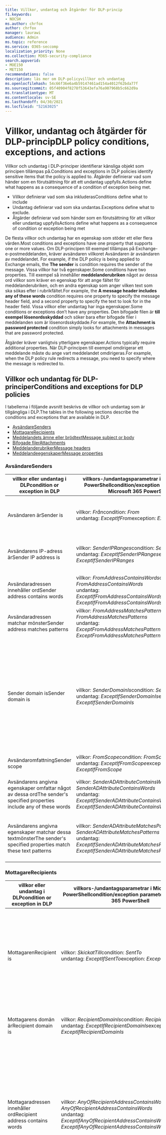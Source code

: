 ```yaml
---
title: Villkor, undantag och åtgärder för DLP-princip
f1.keywords:
- NOCSH
ms.author: chrfox
author: chrfox
manager: laurawi
audience: Admin
ms.topic: reference
ms.service: O365-seccomp
localization_priority: None
ms.collection: M365-security-compliance
search.appverid:
- MOE150
- MET150
recommendations: false
description: läs mer om DLP-policyvillkor och undantag
ms.openlocfilehash: 54c66f36e6a4b59147461ad154a4012f62bda77f
ms.sourcegitcommit: 05f40904f8278f53643efa76a907968b5c662d9a
ms.translationtype: MT
ms.contentlocale: sv-SE
ms.lasthandoff: 04/30/2021
ms.locfileid: "52163025"
---
```

# <a name="dlp-policy-conditions-exceptions-and-actions"></a><span data-ttu-id="b940c-103">Villkor, undantag och åtgärder för DLP-princip</span><span class="sxs-lookup"><span data-stu-id="b940c-103">DLP policy conditions, exceptions, and actions</span></span>

<span data-ttu-id="b940c-104">Villkor och undantag i DLP-principer identifierar känsliga objekt som principen tillämpas på.</span><span class="sxs-lookup"><span data-stu-id="b940c-104">Conditions and exceptions in DLP policies identify sensitive items that the policy is applied to.</span></span> <span data-ttu-id="b940c-105">Åtgärder definierar vad som händer som en förutsättning för att ett undantag uppfylls.</span><span class="sxs-lookup"><span data-stu-id="b940c-105">Actions define what happens as a consequence of a condition of exception being met.</span></span>

- <span data-ttu-id="b940c-106">Villkor definierar vad som ska inkluderas</span><span class="sxs-lookup"><span data-stu-id="b940c-106">Conditions define what to include</span></span>
- <span data-ttu-id="b940c-107">Undantag definierar vad som ska undantas.</span><span class="sxs-lookup"><span data-stu-id="b940c-107">Exceptions define what to exclude.</span></span>
- <span data-ttu-id="b940c-108">Åtgärder definierar vad som händer som en förutsättning för att villkor eller undantag uppfylls</span><span class="sxs-lookup"><span data-stu-id="b940c-108">Actions define what happens as a consequence of condition or exception being met</span></span>
 
<span data-ttu-id="b940c-109">De flesta villkor och undantag har en egenskap som stöder ett eller flera värden.</span><span class="sxs-lookup"><span data-stu-id="b940c-109">Most conditions and exceptions have one property that supports one or more values.</span></span> <span data-ttu-id="b940c-110">Om DLP-principen till exempel tillämpas på Exchange-e-postmeddelanden, kräver avsändaren villkoret Avsändaren är avsändaren av meddelandet. </span><span class="sxs-lookup"><span data-stu-id="b940c-110">For example, if the DLP policy is being applied to Exchange emails, the **The sender** is condition requires the sender of the message.</span></span> <span data-ttu-id="b940c-111">Vissa villkor har två egenskaper.</span><span class="sxs-lookup"><span data-stu-id="b940c-111">Some conditions have two properties.</span></span> <span data-ttu-id="b940c-112">Till exempel så innehåller **meddelanderubriken** något av dessa ord villkor som kräver en egenskap för att ange fältet för meddelanderubriken, och en andra egenskap som anger vilken text som ska sökas efter i rubrikfältet.</span><span class="sxs-lookup"><span data-stu-id="b940c-112">For example, the **A message header includes any of these words** condition requires one property to specify the message header field, and a second property to specify the text to look for in the header field.</span></span> <span data-ttu-id="b940c-113">Vissa villkor eller undantag har inga egenskaper.</span><span class="sxs-lookup"><span data-stu-id="b940c-113">Some conditions or exceptions don’t have any properties.</span></span> <span data-ttu-id="b940c-114">Den bifogade filen är **till exempel lösenordsskyddad** och söker bara efter bifogade filer i meddelanden som är lösenordsskyddade.</span><span class="sxs-lookup"><span data-stu-id="b940c-114">For example, the **Attachment is password protected** condition simply looks for attachments in messages that are password protected.</span></span>

<span data-ttu-id="b940c-115">Åtgärder kräver vanligtvis ytterligare egenskaper.</span><span class="sxs-lookup"><span data-stu-id="b940c-115">Actions typically require additional properties.</span></span> <span data-ttu-id="b940c-116">När DLP-principen till exempel omdirigerar ett meddelande måste du ange vart meddelandet omdirigeras.</span><span class="sxs-lookup"><span data-stu-id="b940c-116">For example, when the DLP policy rule redirects a message, you need to specify where the message is redirected to.</span></span> 
<!-- Some actions have multiple properties that are available or required. For example, when the rule adds a header field to the message header, you need to specify both the name and value of the header. When the rule adds a disclaimer to messages, you need to specify the disclaimer text, but you can also specify where to insert the text, or what to do if the disclaimer can't be added to the message. Typically, you can configure multiple actions in a rule, but some actions are exclusive. For example, one rule can't reject and redirect the same message.-->

## <a name="conditions-and-exceptions-for-dlp-policies"></a><span data-ttu-id="b940c-117">Villkor och undantag för DLP-principer</span><span class="sxs-lookup"><span data-stu-id="b940c-117">Conditions and exceptions for DLP policies</span></span>

<span data-ttu-id="b940c-118">I tabellerna i följande avsnitt beskrivs de villkor och undantag som är tillgängliga i DLP.</span><span class="sxs-lookup"><span data-stu-id="b940c-118">The tables in the following sections describe the conditions and exceptions that are available in DLP.</span></span>

- [<span data-ttu-id="b940c-119">Avsändare</span><span class="sxs-lookup"><span data-stu-id="b940c-119">Senders</span></span>](#senders)
- [<span data-ttu-id="b940c-120">Mottagare</span><span class="sxs-lookup"><span data-stu-id="b940c-120">Recipients</span></span>](#recipients)
- [<span data-ttu-id="b940c-121">Meddelandets ämne eller brödtext</span><span class="sxs-lookup"><span data-stu-id="b940c-121">Message subject or body</span></span>](#message-subject-or-body)
- [<span data-ttu-id="b940c-122">Bifogade filer</span><span class="sxs-lookup"><span data-stu-id="b940c-122">Attachments</span></span>](#attachments)
- [<span data-ttu-id="b940c-123">Meddelanderubriker</span><span class="sxs-lookup"><span data-stu-id="b940c-123">Message headers</span></span>](#message-headers)
- [<span data-ttu-id="b940c-124">Meddelandeegenskaper</span><span class="sxs-lookup"><span data-stu-id="b940c-124">Message properties</span></span>](#message-properties)

### <a name="senders"></a><span data-ttu-id="b940c-125">Avsändare</span><span class="sxs-lookup"><span data-stu-id="b940c-125">Senders</span></span>


|<span data-ttu-id="b940c-126">**villkor eller undantag i DLP**</span><span class="sxs-lookup"><span data-stu-id="b940c-126">**condition or exception in DLP**</span></span>  |<span data-ttu-id="b940c-127">**villkors-/undantagsparametrar i Microsoft 365 PowerShell**</span><span class="sxs-lookup"><span data-stu-id="b940c-127">**condition/exception parameters in Microsoft 365 PowerShell**</span></span> |<span data-ttu-id="b940c-128">**egenskapstyp**</span><span class="sxs-lookup"><span data-stu-id="b940c-128">**property type**</span></span>  |<span data-ttu-id="b940c-129">**beskrivning**</span><span class="sxs-lookup"><span data-stu-id="b940c-129">**description**</span></span>|
|---------|---------|---------|---------|
|<span data-ttu-id="b940c-130">Avsändaren är</span><span class="sxs-lookup"><span data-stu-id="b940c-130">Sender is</span></span> |<span data-ttu-id="b940c-131">villkor: *Från*</span><span class="sxs-lookup"><span data-stu-id="b940c-131">condition: *From*</span></span> <br/> <span data-ttu-id="b940c-132">undantag: *ExceptIfFrom*</span><span class="sxs-lookup"><span data-stu-id="b940c-132">exception: *ExceptIfFrom*</span></span>      |<span data-ttu-id="b940c-133">Adresser</span><span class="sxs-lookup"><span data-stu-id="b940c-133">Addresses</span></span> |     <span data-ttu-id="b940c-134">Meddelanden som skickas av angivna postlådor, e-postanvändare, e-postkontakter Microsoft 365 postgrupper i organisationen.</span><span class="sxs-lookup"><span data-stu-id="b940c-134">Messages that are sent by the specified mailboxes, mail users, mail contacts, or Microsoft 365 groups in the organization.</span></span>|
|<span data-ttu-id="b940c-135">Avsändarens IP-adress är</span><span class="sxs-lookup"><span data-stu-id="b940c-135">Sender IP address is</span></span>     |<span data-ttu-id="b940c-136">villkor: *SenderIPRanges*</span><span class="sxs-lookup"><span data-stu-id="b940c-136">condition: *SenderIPRanges*</span></span><br/> <span data-ttu-id="b940c-137">undantag: *ExceptIfSenderIPRanges*</span><span class="sxs-lookup"><span data-stu-id="b940c-137">exception: *ExceptIfSenderIPRanges*</span></span>         |  <span data-ttu-id="b940c-138">IPAddressRanges</span><span class="sxs-lookup"><span data-stu-id="b940c-138">IPAddressRanges</span></span>       | <span data-ttu-id="b940c-139">Meddelanden där avsändarens IP-adress matchar den angivna IP-adressen eller hamnar inom det angivna IP-adressintervallet.</span><span class="sxs-lookup"><span data-stu-id="b940c-139">Messages where the sender's IP address matches the specified IP address, or falls within the specified IP address range.</span></span>       |
|<span data-ttu-id="b940c-140">Avsändaradressen innehåller ord</span><span class="sxs-lookup"><span data-stu-id="b940c-140">Sender address contains words</span></span>   | <span data-ttu-id="b940c-141">villkor: *FromAddressContainsWords*</span><span class="sxs-lookup"><span data-stu-id="b940c-141">condition: *FromAddressContainsWords*</span></span> <br/> <span data-ttu-id="b940c-142">undantag: *ExceptIfFromAddressContainsWords*</span><span class="sxs-lookup"><span data-stu-id="b940c-142">exception: *ExceptIfFromAddressContainsWords*</span></span>        |   <span data-ttu-id="b940c-143">Ord</span><span class="sxs-lookup"><span data-stu-id="b940c-143">Words</span></span>      |   <span data-ttu-id="b940c-144">Meddelanden som innehåller de angivna orden i avsändarens e-postadress.</span><span class="sxs-lookup"><span data-stu-id="b940c-144">Messages that contain the specified words in the sender's email address.</span></span>|
| <span data-ttu-id="b940c-145">Avsändaradressen matchar mönster</span><span class="sxs-lookup"><span data-stu-id="b940c-145">Sender address matches patterns</span></span>    | <span data-ttu-id="b940c-146">villkor: *FromAddressMatchesPatterns*</span><span class="sxs-lookup"><span data-stu-id="b940c-146">condition: *FromAddressMatchesPatterns*</span></span> <br/> <span data-ttu-id="b940c-147">undantag: *ExceptFromAddressMatchesPatterns*</span><span class="sxs-lookup"><span data-stu-id="b940c-147">exception: *ExceptFromAddressMatchesPatterns*</span></span>       |      <span data-ttu-id="b940c-148">Mönster</span><span class="sxs-lookup"><span data-stu-id="b940c-148">Patterns</span></span>   |  <span data-ttu-id="b940c-149">Meddelanden där avsändarens e-postadress innehåller textmönster som matchar de angivna reguljära uttrycken.</span><span class="sxs-lookup"><span data-stu-id="b940c-149">Messages where the sender's email address contains text patterns that match the specified regular expressions.</span></span>  |
|<span data-ttu-id="b940c-150">Sender domain is</span><span class="sxs-lookup"><span data-stu-id="b940c-150">Sender domain is</span></span>  |  <span data-ttu-id="b940c-151">villkor: *SenderDomainIs*</span><span class="sxs-lookup"><span data-stu-id="b940c-151">condition: *SenderDomainIs*</span></span> <br/> <span data-ttu-id="b940c-152">undantag: *ExceptIfSenderDomainIs*</span><span class="sxs-lookup"><span data-stu-id="b940c-152">exception: *ExceptIfSenderDomainIs*</span></span>       |<span data-ttu-id="b940c-153">DomainName</span><span class="sxs-lookup"><span data-stu-id="b940c-153">DomainName</span></span>         |     <span data-ttu-id="b940c-154">Meddelanden där domänen för avsändarens e-postadress matchar det angivna värdet.</span><span class="sxs-lookup"><span data-stu-id="b940c-154">Messages where the domain of the sender's email address matches the specified value.</span></span> <span data-ttu-id="b940c-155">Om du behöver hitta  avsändardomäner som innehåller den angivna domänen (till exempel en underdomän för en domän) använder du villkoret *FrånAdressmatchningMatchesPatterns*(Avsändare och Avsändare) och anger domänen med syntaxen: ' domain  \. \. com$'.</span><span class="sxs-lookup"><span data-stu-id="b940c-155">If you need to find sender domains that *contain* the specified domain (for example, any subdomain of a domain), use **The sender address matches**(*FromAddressMatchesPatterns*) condition and specify the domain by using the syntax: '\.domain\.com$'.</span></span>    |
|<span data-ttu-id="b940c-156">Avsändaromfattning</span><span class="sxs-lookup"><span data-stu-id="b940c-156">Sender scope</span></span>    | <span data-ttu-id="b940c-157">villkor: *FromScope*</span><span class="sxs-lookup"><span data-stu-id="b940c-157">condition: *FromScope*</span></span> <br/> <span data-ttu-id="b940c-158">undantag: *ExceptIfFromScope*</span><span class="sxs-lookup"><span data-stu-id="b940c-158">exception: *ExceptIfFromScope*</span></span>    | <span data-ttu-id="b940c-159">UserScopeFrom</span><span class="sxs-lookup"><span data-stu-id="b940c-159">UserScopeFrom</span></span>    |    <span data-ttu-id="b940c-160">Meddelanden som skickas av interna eller externa avsändare.</span><span class="sxs-lookup"><span data-stu-id="b940c-160">Messages that are sent by either internal or external senders.</span></span>    |
|<span data-ttu-id="b940c-161">Avsändarens angivna egenskaper omfattar något av dessa ord</span><span class="sxs-lookup"><span data-stu-id="b940c-161">The sender's specified properties include any of these words</span></span>|<span data-ttu-id="b940c-162">villkor: *SenderADAttributeContainsWords*</span><span class="sxs-lookup"><span data-stu-id="b940c-162">condition: *SenderADAttributeContainsWords*</span></span> <br/> <span data-ttu-id="b940c-163">undantag: *ExceptIfSenderADAttributeContainsWords*</span><span class="sxs-lookup"><span data-stu-id="b940c-163">exception: *ExceptIfSenderADAttributeContainsWords*</span></span>|<span data-ttu-id="b940c-164">Första egenskapen: `ADAttribute`</span><span class="sxs-lookup"><span data-stu-id="b940c-164">First property: `ADAttribute`</span></span> <p> <span data-ttu-id="b940c-165">Andra egenskapen: `Words`</span><span class="sxs-lookup"><span data-stu-id="b940c-165">Second property: `Words`</span></span>|<span data-ttu-id="b940c-166">Meddelanden där det angivna Active Directory-attributet för avsändaren innehåller något av de angivna orden.</span><span class="sxs-lookup"><span data-stu-id="b940c-166">Messages where the specified Active Directory attribute of the sender contains any of the specified words.</span></span>|
|<span data-ttu-id="b940c-167">Avsändarens angivna egenskaper matchar dessa textmönster</span><span class="sxs-lookup"><span data-stu-id="b940c-167">The sender's specified properties match these text patterns</span></span>|<span data-ttu-id="b940c-168">villkor: *SenderADAttributeMatchesPatterns*</span><span class="sxs-lookup"><span data-stu-id="b940c-168">condition: *SenderADAttributeMatchesPatterns*</span></span> <br/> <span data-ttu-id="b940c-169">undantag: *ExceptIfSenderADAttributeMatchesPatterns*</span><span class="sxs-lookup"><span data-stu-id="b940c-169">exception: *ExceptIfSenderADAttributeMatchesPatterns*</span></span>|<span data-ttu-id="b940c-170">Första egenskapen: `ADAttribute`</span><span class="sxs-lookup"><span data-stu-id="b940c-170">First property: `ADAttribute`</span></span> <p> <span data-ttu-id="b940c-171">Andra egenskapen: `Patterns`</span><span class="sxs-lookup"><span data-stu-id="b940c-171">Second property: `Patterns`</span></span>|<span data-ttu-id="b940c-172">Meddelanden där det angivna Active Directory-attributet för avsändaren innehåller textmönster som matchar de angivna reguljära uttrycken.</span><span class="sxs-lookup"><span data-stu-id="b940c-172">Messages where the specified Active Directory attribute of the sender contains text patterns that match the specified regular expressions.</span></span>|

### <a name="recipients"></a><span data-ttu-id="b940c-173">Mottagare</span><span class="sxs-lookup"><span data-stu-id="b940c-173">Recipients</span></span>

|<span data-ttu-id="b940c-174">**villkor eller undantag i DLP**</span><span class="sxs-lookup"><span data-stu-id="b940c-174">**condition or exception in DLP**</span></span>| <span data-ttu-id="b940c-175">**villkors-/undantagsparametrar i Microsoft 365 PowerShell**</span><span class="sxs-lookup"><span data-stu-id="b940c-175">**condition/exception parameters in Microsoft 365 PowerShell**</span></span> |    <span data-ttu-id="b940c-176">**egenskapstyp**</span><span class="sxs-lookup"><span data-stu-id="b940c-176">**property type**</span></span> | <span data-ttu-id="b940c-177">**beskrivning**</span><span class="sxs-lookup"><span data-stu-id="b940c-177">**description**</span></span>|
|---------|---------|---------|---------|
|<span data-ttu-id="b940c-178">Mottagaren</span><span class="sxs-lookup"><span data-stu-id="b940c-178">Recipient is</span></span>|  <span data-ttu-id="b940c-179">villkor: *SkickatTill*</span><span class="sxs-lookup"><span data-stu-id="b940c-179">condition: *SentTo*</span></span> <br/> <span data-ttu-id="b940c-180">undantag: *ExceptIfSentTo*</span><span class="sxs-lookup"><span data-stu-id="b940c-180">exception: *ExceptIfSentTo*</span></span> | <span data-ttu-id="b940c-181">Adresser</span><span class="sxs-lookup"><span data-stu-id="b940c-181">Addresses</span></span> | <span data-ttu-id="b940c-182">Meddelanden där en av mottagarna är den angivna postlådan, e-postanvändaren eller e-postkontakten i organisationen.</span><span class="sxs-lookup"><span data-stu-id="b940c-182">Messages where one of the recipients is the specified mailbox, mail user, or mail contact in the organization.</span></span> <span data-ttu-id="b940c-183">Mottagarna kan finnas i fälten **Till,** **Kopia** och **Hemlig kopia** i meddelandet.</span><span class="sxs-lookup"><span data-stu-id="b940c-183">The recipients can be in the **To**, **Cc**, or **Bcc** fields of the message.</span></span>|
|<span data-ttu-id="b940c-184">Mottagarens domän är</span><span class="sxs-lookup"><span data-stu-id="b940c-184">Recipient domain is</span></span>|   <span data-ttu-id="b940c-185">villkor: *RecipientDomainIs*</span><span class="sxs-lookup"><span data-stu-id="b940c-185">condition: *RecipientDomainIs*</span></span> <br/> <span data-ttu-id="b940c-186">undantag: *ExceptIfRecipientDomainIs*</span><span class="sxs-lookup"><span data-stu-id="b940c-186">exception: *ExceptIfRecipientDomainIs*</span></span> |   <span data-ttu-id="b940c-187">DomainName</span><span class="sxs-lookup"><span data-stu-id="b940c-187">DomainName</span></span> |    <span data-ttu-id="b940c-188">Meddelanden där domänen för mottagarens e-postadress matchar det angivna värdet.</span><span class="sxs-lookup"><span data-stu-id="b940c-188">Messages where the domain of the recipient's email address matches the specified value.</span></span>|
|<span data-ttu-id="b940c-189">Mottagaradressen innehåller ord</span><span class="sxs-lookup"><span data-stu-id="b940c-189">Recipient address contains words</span></span>|  <span data-ttu-id="b940c-190">villkor: *AnyOfRecipientAddressContainsWords*</span><span class="sxs-lookup"><span data-stu-id="b940c-190">condition: *AnyOfRecipientAddressContainsWords*</span></span> <br/> <span data-ttu-id="b940c-191">undantag: *ExceptIfAnyOfRecipientAddressContainsWords*</span><span class="sxs-lookup"><span data-stu-id="b940c-191">exception: *ExceptIfAnyOfRecipientAddressContainsWords*</span></span>|  <span data-ttu-id="b940c-192">Ord</span><span class="sxs-lookup"><span data-stu-id="b940c-192">Words</span></span>|  <span data-ttu-id="b940c-193">Meddelanden som innehåller de angivna orden i mottagarens e-postadress.</span><span class="sxs-lookup"><span data-stu-id="b940c-193">Messages that contain the specified words in the recipient's email address.</span></span> <br/><span data-ttu-id="b940c-194">**Obs!** Det här villkoret överväger inte meddelanden som skickas till mottagarens proxyadresser.</span><span class="sxs-lookup"><span data-stu-id="b940c-194">**Note**: This condition doesn't consider messages that are sent to recipient proxy addresses.</span></span> <span data-ttu-id="b940c-195">Den matchar bara meddelanden som skickas till mottagarens primära e-postadress.</span><span class="sxs-lookup"><span data-stu-id="b940c-195">It only matches messages that are sent to the recipient's primary email address.</span></span>|
|<span data-ttu-id="b940c-196">Mottagaradressen matchar mönster</span><span class="sxs-lookup"><span data-stu-id="b940c-196">Recipient address matches patterns</span></span>| <span data-ttu-id="b940c-197">villkor: *AnyOfRecipientAddressMatchesPatterns*</span><span class="sxs-lookup"><span data-stu-id="b940c-197">condition: *AnyOfRecipientAddressMatchesPatterns*</span></span> <br/> <span data-ttu-id="b940c-198">undantag: *ExceptIfAnyOfRecipientAddressMatchesPatterns*</span><span class="sxs-lookup"><span data-stu-id="b940c-198">exception: *ExceptIfAnyOfRecipientAddressMatchesPatterns*</span></span>| <span data-ttu-id="b940c-199">Mönster</span><span class="sxs-lookup"><span data-stu-id="b940c-199">Patterns</span></span>    |<span data-ttu-id="b940c-200">Meddelanden där en mottagares e-postadress innehåller textmönster som matchar de angivna reguljära uttrycken.</span><span class="sxs-lookup"><span data-stu-id="b940c-200">Messages where a recipient's email address contains text patterns that match the specified regular expressions.</span></span> <br/> <span data-ttu-id="b940c-201">**Obs!** Det här villkoret överväger inte meddelanden som skickas till mottagarens proxyadresser.</span><span class="sxs-lookup"><span data-stu-id="b940c-201">**Note**: This condition doesn't consider messages that are sent to recipient proxy addresses.</span></span> <span data-ttu-id="b940c-202">Den matchar bara meddelanden som skickas till mottagarens primära e-postadress.</span><span class="sxs-lookup"><span data-stu-id="b940c-202">It only matches messages that are sent to the recipient's primary email address.</span></span>|
|<span data-ttu-id="b940c-203">Skickat till medlem av</span><span class="sxs-lookup"><span data-stu-id="b940c-203">Sent to member of</span></span>| <span data-ttu-id="b940c-204">villkor: *SentToMemberOf*</span><span class="sxs-lookup"><span data-stu-id="b940c-204">condition: *SentToMemberOf*</span></span> <br/> <span data-ttu-id="b940c-205">undantag: *ExceptIfSentToMemberOf*</span><span class="sxs-lookup"><span data-stu-id="b940c-205">exception: *ExceptIfSentToMemberOf*</span></span>|  <span data-ttu-id="b940c-206">Adresser</span><span class="sxs-lookup"><span data-stu-id="b940c-206">Addresses</span></span>|  <span data-ttu-id="b940c-207">Meddelanden som innehåller mottagare som är medlemmar i den angivna distributionsgruppen, e-postaktiverad säkerhetsgrupp eller Microsoft 365 distributionsgrupp.</span><span class="sxs-lookup"><span data-stu-id="b940c-207">Messages that contain recipients who are members of the specified distribution group, mail-enabled security group, or Microsoft 365 group.</span></span> <span data-ttu-id="b940c-208">Gruppen kan vara i fälten **Till,** **Kopia** eller **Hemlig kopia** i meddelandet.</span><span class="sxs-lookup"><span data-stu-id="b940c-208">The group can be in the **To**, **Cc**, or **Bcc** fields of the message.</span></span>|

### <a name="message-subject-or-body"></a><span data-ttu-id="b940c-209">Meddelandets ämne eller brödtext</span><span class="sxs-lookup"><span data-stu-id="b940c-209">Message subject or body</span></span>

|<span data-ttu-id="b940c-210">**villkor eller undantag i DLP**</span><span class="sxs-lookup"><span data-stu-id="b940c-210">**condition or exception in DLP**</span></span> | <span data-ttu-id="b940c-211">**villkors-/undantagsparametrar i Microsoft 365 PowerShell**</span><span class="sxs-lookup"><span data-stu-id="b940c-211">**condition/exception parameters in Microsoft 365 PowerShell**</span></span> |<span data-ttu-id="b940c-212">**egenskapstyp**</span><span class="sxs-lookup"><span data-stu-id="b940c-212">**property type**</span></span>| <span data-ttu-id="b940c-213">**beskrivning**</span><span class="sxs-lookup"><span data-stu-id="b940c-213">**description**</span></span>|
|---------|---------|---------|---------|
|<span data-ttu-id="b940c-214">Ämne innehåller ord eller fraser</span><span class="sxs-lookup"><span data-stu-id="b940c-214">Subject contains words or phrases</span></span>| <span data-ttu-id="b940c-215">villkor: *SubjectContainsWords*</span><span class="sxs-lookup"><span data-stu-id="b940c-215">condition: *SubjectContainsWords*</span></span> <br/> <span data-ttu-id="b940c-216">undantag: *ExceptIf SubjectContainsWords*</span><span class="sxs-lookup"><span data-stu-id="b940c-216">exception: *ExceptIf SubjectContainsWords*</span></span>| <span data-ttu-id="b940c-217">Ord</span><span class="sxs-lookup"><span data-stu-id="b940c-217">Words</span></span>   |<span data-ttu-id="b940c-218">Meddelanden som innehåller de angivna orden i fältet Ämne.</span><span class="sxs-lookup"><span data-stu-id="b940c-218">Messages that have the specified words in the Subject field.</span></span>|
|<span data-ttu-id="b940c-219">Mönster för ämnesmatchningar</span><span class="sxs-lookup"><span data-stu-id="b940c-219">Subject matches patterns</span></span>|<span data-ttu-id="b940c-220">villkor: *SubjectMatchesPatterns*</span><span class="sxs-lookup"><span data-stu-id="b940c-220">condition: *SubjectMatchesPatterns*</span></span> <br/> <span data-ttu-id="b940c-221">undantag: *ExceptIf SubjectMatchesPatterns*</span><span class="sxs-lookup"><span data-stu-id="b940c-221">exception: *ExceptIf SubjectMatchesPatterns*</span></span>|<span data-ttu-id="b940c-222">Mönster</span><span class="sxs-lookup"><span data-stu-id="b940c-222">Patterns</span></span>   |<span data-ttu-id="b940c-223">Meddelanden där ämnesfältet innehåller textmönster som matchar de angivna reguljära uttrycken.</span><span class="sxs-lookup"><span data-stu-id="b940c-223">Messages where the Subject field contain text patterns that match the specified regular expressions.</span></span>|
|<span data-ttu-id="b940c-224">Innehållet innehåller</span><span class="sxs-lookup"><span data-stu-id="b940c-224">Content contains</span></span>|  <span data-ttu-id="b940c-225">villkor: *ContentContainsSensitiveInformation*</span><span class="sxs-lookup"><span data-stu-id="b940c-225">condition: *ContentContainsSensitiveInformation*</span></span> <br/> <span data-ttu-id="b940c-226">undantag *ExceptIfContentContainsSensitiveInformation*</span><span class="sxs-lookup"><span data-stu-id="b940c-226">exception *ExceptIfContentContainsSensitiveInformation*</span></span>| <span data-ttu-id="b940c-227">SensitiveInformationTypes</span><span class="sxs-lookup"><span data-stu-id="b940c-227">SensitiveInformationTypes</span></span>|  <span data-ttu-id="b940c-228">Meddelanden eller dokument som innehåller känslig information som definierats av DLP-principer (dataförlustskydd).</span><span class="sxs-lookup"><span data-stu-id="b940c-228">Messages or documents that contain sensitive information as defined by data loss prevention (DLP) policies.</span></span>|
| <span data-ttu-id="b940c-229">Mönster för matchningar av ämne eller brödtext</span><span class="sxs-lookup"><span data-stu-id="b940c-229">Subject or Body matches pattern</span></span>    | <span data-ttu-id="b940c-230">villkor: *SubjectOr AdapterMatchesPatterns*</span><span class="sxs-lookup"><span data-stu-id="b940c-230">condition: *SubjectOrBodyMatchesPatterns*</span></span> <br/> <span data-ttu-id="b940c-231">undantag: *ExceptIfSubjectOrTrappMatchesPatterns*</span><span class="sxs-lookup"><span data-stu-id="b940c-231">exception: *ExceptIfSubjectOrBodyMatchesPatterns*</span></span>    | <span data-ttu-id="b940c-232">Mönster</span><span class="sxs-lookup"><span data-stu-id="b940c-232">Patterns</span></span>    | <span data-ttu-id="b940c-233">Meddelanden där ämnesfältet eller meddelandetexten innehåller textmönster som matchar de angivna reguljära uttrycken.</span><span class="sxs-lookup"><span data-stu-id="b940c-233">Messages where the subject field or message body contains text patterns that match the specified regular expressions.</span></span>    |
| <span data-ttu-id="b940c-234">Ämne eller brödtext innehåller ord</span><span class="sxs-lookup"><span data-stu-id="b940c-234">Subject or Body contains words</span></span>    | <span data-ttu-id="b940c-235">condition: *SubjectOrWordsContainsWords*</span><span class="sxs-lookup"><span data-stu-id="b940c-235">condition: *SubjectOrBodyContainsWords*</span></span> <br/> <span data-ttu-id="b940c-236">undantag: *ExceptIfSubjectOrWordsContainsWords*</span><span class="sxs-lookup"><span data-stu-id="b940c-236">exception: *ExceptIfSubjectOrBodyContainsWords*</span></span>    | <span data-ttu-id="b940c-237">Ord</span><span class="sxs-lookup"><span data-stu-id="b940c-237">Words</span></span>    | <span data-ttu-id="b940c-238">Meddelanden som innehåller angivna ord i ämnesfältet eller meddelandetexten</span><span class="sxs-lookup"><span data-stu-id="b940c-238">Messages that have the specified words in the subject field or message body</span></span>    |


### <a name="attachments"></a><span data-ttu-id="b940c-239">Bifogade filer</span><span class="sxs-lookup"><span data-stu-id="b940c-239">Attachments</span></span>

|<span data-ttu-id="b940c-240">**villkor eller undantag i DLP**</span><span class="sxs-lookup"><span data-stu-id="b940c-240">**condition or exception in DLP**</span></span>| <span data-ttu-id="b940c-241">**villkors-/undantagsparametrar i Microsoft 365 PowerShell**</span><span class="sxs-lookup"><span data-stu-id="b940c-241">**condition/exception parameters in Microsoft 365 PowerShell**</span></span>| <span data-ttu-id="b940c-242">**egenskapstyp**</span><span class="sxs-lookup"><span data-stu-id="b940c-242">**property type**</span></span>   |<span data-ttu-id="b940c-243">**beskrivning**</span><span class="sxs-lookup"><span data-stu-id="b940c-243">**description**</span></span>|
|---------|---------|---------|---------|
|<span data-ttu-id="b940c-244">Bifogad fil är lösenordsskyddad</span><span class="sxs-lookup"><span data-stu-id="b940c-244">Attachment is password protected</span></span>|<span data-ttu-id="b940c-245">villkor: *DocumentIsPasswordProtected*</span><span class="sxs-lookup"><span data-stu-id="b940c-245">condition: *DocumentIsPasswordProtected*</span></span> <br/> <span data-ttu-id="b940c-246">undantag: *ExceptIfDocumentIsPasswordProtected*</span><span class="sxs-lookup"><span data-stu-id="b940c-246">exception: *ExceptIfDocumentIsPasswordProtected*</span></span>|<span data-ttu-id="b940c-247">none (ingen)</span><span class="sxs-lookup"><span data-stu-id="b940c-247">none</span></span>| <span data-ttu-id="b940c-248">Meddelanden där en bifogad fil är lösenordsskyddad (och därför inte kan genomsökas).</span><span class="sxs-lookup"><span data-stu-id="b940c-248">Messages where an attachment is password protected (and therefore can't be scanned).</span></span> <span data-ttu-id="b940c-249">Lösenordsidentifiering fungerar bara Office dokument, .zip och .7z-filer.</span><span class="sxs-lookup"><span data-stu-id="b940c-249">Password detection only works for Office documents, .zip files, and .7z files.</span></span>|
|<span data-ttu-id="b940c-250">Filnamnstillägget för den bifogade filen är</span><span class="sxs-lookup"><span data-stu-id="b940c-250">Attachment’s file extension is</span></span>|<span data-ttu-id="b940c-251">villkor: *ContentExtensionMatchesWords*</span><span class="sxs-lookup"><span data-stu-id="b940c-251">condition: *ContentExtensionMatchesWords*</span></span> <br/> <span data-ttu-id="b940c-252">undantag: *ExceptIfContentExtensionMatchesWords*</span><span class="sxs-lookup"><span data-stu-id="b940c-252">exception: *ExceptIfContentExtensionMatchesWords*</span></span>|  <span data-ttu-id="b940c-253">Ord</span><span class="sxs-lookup"><span data-stu-id="b940c-253">Words</span></span>   |<span data-ttu-id="b940c-254">Meddelanden där en bifogad fil matchar något av de angivna orden.</span><span class="sxs-lookup"><span data-stu-id="b940c-254">Messages where an attachment's file extension matches any of the specified words.</span></span>|
|<span data-ttu-id="b940c-255">Det gick inte att skanna innehållet i en e-postbilaga</span><span class="sxs-lookup"><span data-stu-id="b940c-255">Any email attachment’s content could not be scanned</span></span>|<span data-ttu-id="b940c-256">villkor: *DocumentIsUnsupported*</span><span class="sxs-lookup"><span data-stu-id="b940c-256">condition: *DocumentIsUnsupported*</span></span> <br/><span data-ttu-id="b940c-257">undantag: *ExceptIf DocumentIsUnsupported*</span><span class="sxs-lookup"><span data-stu-id="b940c-257">exception: *ExceptIf DocumentIsUnsupported*</span></span>|   <span data-ttu-id="b940c-258">Ej a</span><span class="sxs-lookup"><span data-stu-id="b940c-258">n/a</span></span>|    <span data-ttu-id="b940c-259">Meddelanden där en bifogad fil inte känns igen Exchange Online.</span><span class="sxs-lookup"><span data-stu-id="b940c-259">Messages where an attachment isn't natively recognized by Exchange Online.</span></span>|
|<span data-ttu-id="b940c-260">Det gick inte att slutföra genomsökning av innehållet i en e-postbilaga</span><span class="sxs-lookup"><span data-stu-id="b940c-260">Any email attachment’s content didn’t complete scanning</span></span>|   <span data-ttu-id="b940c-261">villkor: *ProcessingLimitExceeded*</span><span class="sxs-lookup"><span data-stu-id="b940c-261">condition: *ProcessingLimitExceeded*</span></span> <br/> <span data-ttu-id="b940c-262">undantag: *ExceptIfProcessingLimitExceeded*</span><span class="sxs-lookup"><span data-stu-id="b940c-262">exception: *ExceptIfProcessingLimitExceeded*</span></span>|    <span data-ttu-id="b940c-263">Ej a</span><span class="sxs-lookup"><span data-stu-id="b940c-263">n/a</span></span> |<span data-ttu-id="b940c-264">Meddelanden där regelmotorn inte kunde slutföra genomsökningen av bifogade filer.</span><span class="sxs-lookup"><span data-stu-id="b940c-264">Messages where the rules engine couldn't complete the scanning of the attachments.</span></span> <span data-ttu-id="b940c-265">Du kan använda detta villkor för att skapa regler som fungerar tillsammans för att identifiera och bearbeta meddelanden där det inte gick att skanna innehållet helt.</span><span class="sxs-lookup"><span data-stu-id="b940c-265">You can use this condition to create rules that work together to identify and process messages where the content couldn't be fully scanned.</span></span>|
|<span data-ttu-id="b940c-266">Dokumentnamnet innehåller ord</span><span class="sxs-lookup"><span data-stu-id="b940c-266">Document name contains words</span></span>|<span data-ttu-id="b940c-267">villkor: *DocumentNameMatchesWords*</span><span class="sxs-lookup"><span data-stu-id="b940c-267">condition: *DocumentNameMatchesWords*</span></span> <br/> <span data-ttu-id="b940c-268">undantag: *ExceptIfDocumentNameMatchesWords*</span><span class="sxs-lookup"><span data-stu-id="b940c-268">exception: *ExceptIfDocumentNameMatchesWords*</span></span> |<span data-ttu-id="b940c-269">Ord</span><span class="sxs-lookup"><span data-stu-id="b940c-269">Words</span></span>  |<span data-ttu-id="b940c-270">Meddelanden där en bifogad fil matchar något av de angivna orden.</span><span class="sxs-lookup"><span data-stu-id="b940c-270">Messages where an attachment's file name matches any of the specified words.</span></span>|
|<span data-ttu-id="b940c-271">Matchningsmönster för dokumentnamn</span><span class="sxs-lookup"><span data-stu-id="b940c-271">Document name matches patterns</span></span>|<span data-ttu-id="b940c-272">villkor: *DocumentNameMatchesPatterns*</span><span class="sxs-lookup"><span data-stu-id="b940c-272">condition: *DocumentNameMatchesPatterns*</span></span> <br/> <span data-ttu-id="b940c-273">undantag: *ExceptIfDocumentNameMatchesPatterns*</span><span class="sxs-lookup"><span data-stu-id="b940c-273">exception: *ExceptIfDocumentNameMatchesPatterns*</span></span>|    <span data-ttu-id="b940c-274">Mönster</span><span class="sxs-lookup"><span data-stu-id="b940c-274">Patterns</span></span>    |<span data-ttu-id="b940c-275">Meddelanden där en bifogad fil namn innehåller textmönster som matchar de angivna reguljära uttrycken.</span><span class="sxs-lookup"><span data-stu-id="b940c-275">Messages where an attachment's file name contains text patterns that match the specified regular expressions.</span></span>|
|<span data-ttu-id="b940c-276">Dokumentegenskapen är</span><span class="sxs-lookup"><span data-stu-id="b940c-276">Document property is</span></span>|<span data-ttu-id="b940c-277">villkor: *ContentPropertyContainsWords*</span><span class="sxs-lookup"><span data-stu-id="b940c-277">condition: *ContentPropertyContainsWords*</span></span> <br/> <span data-ttu-id="b940c-278">undantag: *ExceptIfContentPropertyContainsWords*</span><span class="sxs-lookup"><span data-stu-id="b940c-278">exception: *ExceptIfContentPropertyContainsWords*</span></span> |<span data-ttu-id="b940c-279">Ord</span><span class="sxs-lookup"><span data-stu-id="b940c-279">Words</span></span>| <span data-ttu-id="b940c-280">Meddelanden eller dokument där filtillägget för en bifogad fil matchar något av de angivna orden.</span><span class="sxs-lookup"><span data-stu-id="b940c-280">Messages or documents where an attachment's file extension matches any of the specified words.</span></span>|
|<span data-ttu-id="b940c-281">Dokumentstorlek är lika med eller större än</span><span class="sxs-lookup"><span data-stu-id="b940c-281">Document size equals or is greater than</span></span>| <span data-ttu-id="b940c-282">villkor: *DocumentSizeOver*</span><span class="sxs-lookup"><span data-stu-id="b940c-282">condition: *DocumentSizeOver*</span></span> <br/> <span data-ttu-id="b940c-283">undantag: *ExceptIfDocumentSizeOver*</span><span class="sxs-lookup"><span data-stu-id="b940c-283">exception: *ExceptIfDocumentSizeOver*</span></span>|    <span data-ttu-id="b940c-284">Storlek</span><span class="sxs-lookup"><span data-stu-id="b940c-284">Size</span></span>    |<span data-ttu-id="b940c-285">Meddelanden där en bifogad fil är större än eller lika med det angivna värdet.</span><span class="sxs-lookup"><span data-stu-id="b940c-285">Messages where any attachment is greater than or equal to the specified value.</span></span>|
|<span data-ttu-id="b940c-286">Innehållet i en bifogad fil innehåller något av dessa ord</span><span class="sxs-lookup"><span data-stu-id="b940c-286">Any attachment's content includes any of these words</span></span>| <span data-ttu-id="b940c-287">villkor: *DocumentContainsWords*</span><span class="sxs-lookup"><span data-stu-id="b940c-287">condition: *DocumentContainsWords*</span></span> <br/> <span data-ttu-id="b940c-288">undantag: *ExceptIfDocumentContainsWords*</span><span class="sxs-lookup"><span data-stu-id="b940c-288">exception: *ExceptIfDocumentContainsWords*</span></span> |`Words`|<span data-ttu-id="b940c-289">Meddelanden där en bifogad fil innehåller de angivna orden.</span><span class="sxs-lookup"><span data-stu-id="b940c-289">Messages where an attachment contains the specified words.</span></span>|
|<span data-ttu-id="b940c-290">Eventuella bifogade filer matchar dessa textmönster</span><span class="sxs-lookup"><span data-stu-id="b940c-290">Any attachments content matches these text patterns</span></span>|<span data-ttu-id="b940c-291">villkor: *DocumentMatchesPatterns*</span><span class="sxs-lookup"><span data-stu-id="b940c-291">condition: *DocumentMatchesPatterns*</span></span> <br/> <span data-ttu-id="b940c-292">undantag: *ExceptIfDocumentMatchesPatterns*</span><span class="sxs-lookup"><span data-stu-id="b940c-292">exception: *ExceptIfDocumentMatchesPatterns*</span></span> |`Patterns`|<span data-ttu-id="b940c-293">Meddelanden där en bifogad fil innehåller textmönster som matchar de angivna reguljära uttrycken.</span><span class="sxs-lookup"><span data-stu-id="b940c-293">Messages where an attachment contains text patterns that match the specified regular expressions.</span></span> |

### <a name="message-headers"></a><span data-ttu-id="b940c-294">Meddelanderubriker</span><span class="sxs-lookup"><span data-stu-id="b940c-294">Message Headers</span></span>

|<span data-ttu-id="b940c-295">**villkor eller undantag i DLP**</span><span class="sxs-lookup"><span data-stu-id="b940c-295">**condition or exception in DLP**</span></span>| <span data-ttu-id="b940c-296">**villkors-/undantagsparametrar i Microsoft 365 PowerShell**</span><span class="sxs-lookup"><span data-stu-id="b940c-296">**condition/exception parameters in Microsoft 365 PowerShell**</span></span>| <span data-ttu-id="b940c-297">**egenskapstyp**</span><span class="sxs-lookup"><span data-stu-id="b940c-297">**property type**</span></span>|  <span data-ttu-id="b940c-298">**beskrivning**</span><span class="sxs-lookup"><span data-stu-id="b940c-298">**description**</span></span>|
|---------|---------|---------|---------|
|<span data-ttu-id="b940c-299">Sidhuvudet innehåller ord eller fraser</span><span class="sxs-lookup"><span data-stu-id="b940c-299">Header contains words or phrases</span></span>|<span data-ttu-id="b940c-300">villkor: *HeaderContainsWords*</span><span class="sxs-lookup"><span data-stu-id="b940c-300">condition: *HeaderContainsWords*</span></span> <br/> <span data-ttu-id="b940c-301">undantag: *ExceptIfHeaderContainsWords*</span><span class="sxs-lookup"><span data-stu-id="b940c-301">exception: *ExceptIfHeaderContainsWords*</span></span>|  <span data-ttu-id="b940c-302">Hash-tabell</span><span class="sxs-lookup"><span data-stu-id="b940c-302">Hash Table</span></span>  |<span data-ttu-id="b940c-303">Meddelanden som innehåller det angivna rubrikfältet och värdet i det rubrikfältet innehåller de angivna orden.</span><span class="sxs-lookup"><span data-stu-id="b940c-303">Messages that contain the specified header field, and the value of that header field contains the specified words.</span></span>|
|<span data-ttu-id="b940c-304">Sidhuvud matchar mönster</span><span class="sxs-lookup"><span data-stu-id="b940c-304">Header matches patterns</span></span>|   <span data-ttu-id="b940c-305">villkor: *HeaderMatchesPatterns*</span><span class="sxs-lookup"><span data-stu-id="b940c-305">condition: *HeaderMatchesPatterns*</span></span> <br/> <span data-ttu-id="b940c-306">undantag: *ExceptIfHeaderMatchesPatterns*</span><span class="sxs-lookup"><span data-stu-id="b940c-306">exception: *ExceptIfHeaderMatchesPatterns*</span></span>|    <span data-ttu-id="b940c-307">Hash-tabell</span><span class="sxs-lookup"><span data-stu-id="b940c-307">Hash Table</span></span>  |<span data-ttu-id="b940c-308">Meddelanden som innehåller det angivna rubrikfältet och värdet i det rubrikfältet innehåller de angivna reguljära uttrycken.</span><span class="sxs-lookup"><span data-stu-id="b940c-308">Messages that contain the specified header field, and the value of that header field contains the specified regular expressions.</span></span>|

### <a name="message-properties"></a><span data-ttu-id="b940c-309">Meddelandeegenskaper</span><span class="sxs-lookup"><span data-stu-id="b940c-309">Message properties</span></span>

|<span data-ttu-id="b940c-310">**villkor eller undantag i DLP**</span><span class="sxs-lookup"><span data-stu-id="b940c-310">**condition or exception in DLP**</span></span>| <span data-ttu-id="b940c-311">**villkors-/undantagsparametrar i Microsoft 365 PowerShell**</span><span class="sxs-lookup"><span data-stu-id="b940c-311">**condition/exception parameters in Microsoft 365 PowerShell**</span></span>| <span data-ttu-id="b940c-312">**egenskapstyp**</span><span class="sxs-lookup"><span data-stu-id="b940c-312">**property type**</span></span>   |<span data-ttu-id="b940c-313">**beskrivning**</span><span class="sxs-lookup"><span data-stu-id="b940c-313">**description**</span></span>|
|---------|---------|---------|---------|
| <span data-ttu-id="b940c-314">Med prioritet</span><span class="sxs-lookup"><span data-stu-id="b940c-314">With importance</span></span>    | <span data-ttu-id="b940c-315">villkor: *WithImportance*</span><span class="sxs-lookup"><span data-stu-id="b940c-315">condition: *WithImportance*</span></span> <br/> <span data-ttu-id="b940c-316">undantag: *ExceptIfWithImportance*</span><span class="sxs-lookup"><span data-stu-id="b940c-316">exception: *ExceptIfWithImportance*</span></span>    | <span data-ttu-id="b940c-317">Prioritet</span><span class="sxs-lookup"><span data-stu-id="b940c-317">Importance</span></span>    | <span data-ttu-id="b940c-318">Meddelanden som är markerade med angiven prioritetsnivå.</span><span class="sxs-lookup"><span data-stu-id="b940c-318">Messages that are marked with the specified importance level.</span></span>    |
| <span data-ttu-id="b940c-319">Innehållsteckenuppsättning innehåller ord</span><span class="sxs-lookup"><span data-stu-id="b940c-319">Content character set contains words</span></span>    | <span data-ttu-id="b940c-320">villkor: *ContentCharacterSetContainsWords*</span><span class="sxs-lookup"><span data-stu-id="b940c-320">condition: *ContentCharacterSetContainsWords*</span></span> <br/> <span data-ttu-id="b940c-321">*ExceptIfContentCharacterSetContainsWords*</span><span class="sxs-lookup"><span data-stu-id="b940c-321">*ExceptIfContentCharacterSetContainsWords*</span></span>    | <span data-ttu-id="b940c-322">CharacterSets</span><span class="sxs-lookup"><span data-stu-id="b940c-322">CharacterSets</span></span>    | <span data-ttu-id="b940c-323">Meddelanden som har något av de angivna namnen på teckenuppsättningen.</span><span class="sxs-lookup"><span data-stu-id="b940c-323">Messages that have any of the specified character set names.</span></span>    |
| <span data-ttu-id="b940c-324">Har avsändarens åsidosättning</span><span class="sxs-lookup"><span data-stu-id="b940c-324">Has sender override</span></span>    | <span data-ttu-id="b940c-325">villkor: *HasSenderOverride*</span><span class="sxs-lookup"><span data-stu-id="b940c-325">condition: *HasSenderOverride*</span></span> <br/> <span data-ttu-id="b940c-326">undantag: *ExceptIfHasSenderOverride*</span><span class="sxs-lookup"><span data-stu-id="b940c-326">exception: *ExceptIfHasSenderOverride*</span></span>    | <span data-ttu-id="b940c-327">Ej a</span><span class="sxs-lookup"><span data-stu-id="b940c-327">n/a</span></span>    | <span data-ttu-id="b940c-328">Meddelanden där avsändaren har valt att åsidosätta en DLP-princip (Data Loss Prevention).</span><span class="sxs-lookup"><span data-stu-id="b940c-328">Messages where the sender has chosen to override a data loss prevention (DLP) policy.</span></span> <span data-ttu-id="b940c-329">Mer information om DLP-principer finns [i Läs mer om skydd mot dataförlust](./dlp-learn-about-dlp.md)</span><span class="sxs-lookup"><span data-stu-id="b940c-329">For more information about DLP policies see [Learn about data loss prevention](./dlp-learn-about-dlp.md)</span></span> |
| <span data-ttu-id="b940c-330">Matchningar av meddelandetyper</span><span class="sxs-lookup"><span data-stu-id="b940c-330">Message type matches</span></span>    | <span data-ttu-id="b940c-331">villkor: *MessageTypeMatches*</span><span class="sxs-lookup"><span data-stu-id="b940c-331">condition: *MessageTypeMatches*</span></span> <br/> <span data-ttu-id="b940c-332">undantag: *ExceptIfMessageTypeMatches*</span><span class="sxs-lookup"><span data-stu-id="b940c-332">exception: *ExceptIfMessageTypeMatches*</span></span>    | <span data-ttu-id="b940c-333">MessageType</span><span class="sxs-lookup"><span data-stu-id="b940c-333">MessageType</span></span>    | <span data-ttu-id="b940c-334">Meddelanden av angiven typ.</span><span class="sxs-lookup"><span data-stu-id="b940c-334">Messages of the specified type.</span></span>    |
|<span data-ttu-id="b940c-335">Meddelandestorleken är större än eller lika med</span><span class="sxs-lookup"><span data-stu-id="b940c-335">The message size is greater than or equal to</span></span>| <span data-ttu-id="b940c-336">villkor: *MessageSizeOver*</span><span class="sxs-lookup"><span data-stu-id="b940c-336">condition: *MessageSizeOver*</span></span> <br/> <span data-ttu-id="b940c-337">undantag: *ExceptIfMessageSizeOver*</span><span class="sxs-lookup"><span data-stu-id="b940c-337">exception: *ExceptIfMessageSizeOver*</span></span> |`Size`|<span data-ttu-id="b940c-338">Meddelanden där den totala storleken (meddelande plus bifogade filer) är större än eller lika med det angivna värdet.</span><span class="sxs-lookup"><span data-stu-id="b940c-338">Messages where the total size (message plus attachments) is greater than or equal to the specified value.</span></span> <span data-ttu-id="b940c-339">**Obs!** Storleksbegränsningar för meddelanden för postlådor utvärderas före e-postflödesregler.</span><span class="sxs-lookup"><span data-stu-id="b940c-339">**Note**: Message size limits on mailboxes are evaluated before mail flow rules.</span></span> <span data-ttu-id="b940c-340">Ett meddelande som är för stort för en postlåda avvisas innan en regel med detta villkor kan agera på meddelandet.</span><span class="sxs-lookup"><span data-stu-id="b940c-340">A message that's too large for a mailbox will be rejected before a rule with this condition is able to act on the message.</span></span>|

## <a name="actions-for-dlp-policies"></a><span data-ttu-id="b940c-341">Åtgärder för DLP-principer</span><span class="sxs-lookup"><span data-stu-id="b940c-341">Actions for DLP policies</span></span>

<span data-ttu-id="b940c-342">I den här tabellen beskrivs de åtgärder som är tillgängliga i DLP.</span><span class="sxs-lookup"><span data-stu-id="b940c-342">This table describes the actions that are available in DLP.</span></span>


|<span data-ttu-id="b940c-343">**i DLP**</span><span class="sxs-lookup"><span data-stu-id="b940c-343">**action in DLP**</span></span>|<span data-ttu-id="b940c-344">**åtgärdsparametrar i Microsoft 365 PowerShell**</span><span class="sxs-lookup"><span data-stu-id="b940c-344">**action parameters in Microsoft 365 PowerShell**</span></span>|<span data-ttu-id="b940c-345">**egenskapstyp**</span><span class="sxs-lookup"><span data-stu-id="b940c-345">**property type**</span></span>|<span data-ttu-id="b940c-346">**beskrivning**</span><span class="sxs-lookup"><span data-stu-id="b940c-346">**description**</span></span>|
|---------|---------|---------|---------|
|<span data-ttu-id="b940c-347">Ange sidhuvud</span><span class="sxs-lookup"><span data-stu-id="b940c-347">Set header</span></span>|<span data-ttu-id="b940c-348">SetHeader</span><span class="sxs-lookup"><span data-stu-id="b940c-348">SetHeader</span></span>|<span data-ttu-id="b940c-349">Första egenskapen: *Rubriknamn*</span><span class="sxs-lookup"><span data-stu-id="b940c-349">First property: *Header Name*</span></span> </br> <span data-ttu-id="b940c-350">Andra egenskapen: *Header Value*</span><span class="sxs-lookup"><span data-stu-id="b940c-350">Second property: *Header Value*</span></span>|<span data-ttu-id="b940c-351">Parametern SetHeader anger en åtgärd för DLP-regeln som lägger till eller ändrar ett rubrikfält och värde i meddelandehuvudet.</span><span class="sxs-lookup"><span data-stu-id="b940c-351">The SetHeader parameter specifies an action for the DLP rule that adds or modifies a header field and value in the message header.</span></span> <span data-ttu-id="b940c-352">Den här parametern använder syntaxen "HeaderName:HeaderValue".</span><span class="sxs-lookup"><span data-stu-id="b940c-352">This parameter uses the syntax "HeaderName:HeaderValue".</span></span> <span data-ttu-id="b940c-353">Du kan ange flera sidhuvudnamn och värdepar avgränsade med kommatecken</span><span class="sxs-lookup"><span data-stu-id="b940c-353">You can specify multiple header name and value pairs separated by commas</span></span>|
|<span data-ttu-id="b940c-354">Ta bort sidhuvud</span><span class="sxs-lookup"><span data-stu-id="b940c-354">Remove header</span></span>| <span data-ttu-id="b940c-355">RemoveHeader</span><span class="sxs-lookup"><span data-stu-id="b940c-355">RemoveHeader</span></span>| <span data-ttu-id="b940c-356">Första egenskapen: *MessageHeaderField*</span><span class="sxs-lookup"><span data-stu-id="b940c-356">First property: *MessageHeaderField*</span></span></br> <span data-ttu-id="b940c-357">Andra egenskapen: *Sträng*</span><span class="sxs-lookup"><span data-stu-id="b940c-357">Second property: *String*</span></span>|  <span data-ttu-id="b940c-358">Parametern RemoveHeader anger en åtgärd för DLP-regeln som tar bort ett huvudfält från meddelandehuvudet.</span><span class="sxs-lookup"><span data-stu-id="b940c-358">The RemoveHeader parameter specifies an action for the DLP rule that removes a header field from the message header.</span></span> <span data-ttu-id="b940c-359">Den här parametern använder syntaxen "HeaderName" eller "HeaderName:HeaderValue". Du kan ange flera rubriknamn eller sidhuvudnamn och värdepar avgränsade med kommatecken</span><span class="sxs-lookup"><span data-stu-id="b940c-359">This parameter uses the syntax “HeaderName” or "HeaderName:HeaderValue".You can specify multiple header names or header name and value pairs separated by commas</span></span>|
|<span data-ttu-id="b940c-360">Omdirigera meddelandet till specifika användare</span><span class="sxs-lookup"><span data-stu-id="b940c-360">Redirect the message to specific users</span></span>|<span data-ttu-id="b940c-361">*RedirectMessageTo*</span><span class="sxs-lookup"><span data-stu-id="b940c-361">*RedirectMessageTo*</span></span>|<span data-ttu-id="b940c-362">Adresser</span><span class="sxs-lookup"><span data-stu-id="b940c-362">Addresses</span></span>| <span data-ttu-id="b940c-363">Omdirigerar meddelandet till de angivna mottagarna.</span><span class="sxs-lookup"><span data-stu-id="b940c-363">Redirects the message to the specified recipients.</span></span> <span data-ttu-id="b940c-364">Meddelandet levereras inte till de ursprungliga mottagarna och inget meddelande skickas till avsändaren eller de ursprungliga mottagarna.</span><span class="sxs-lookup"><span data-stu-id="b940c-364">The message isn't delivered to the original recipients, and no notification is sent to the sender or the original recipients.</span></span>|
|<span data-ttu-id="b940c-365">Vidarebefordra meddelandet för godkännande till avsändarens chef</span><span class="sxs-lookup"><span data-stu-id="b940c-365">Forward the message for approval to sender’s manager</span></span>| <span data-ttu-id="b940c-366">Måttlig</span><span class="sxs-lookup"><span data-stu-id="b940c-366">Moderate</span></span>|<span data-ttu-id="b940c-367">Första egenskapen: *ModerateMessageByManager*</span><span class="sxs-lookup"><span data-stu-id="b940c-367">First property: *ModerateMessageByManager*</span></span></br> <span data-ttu-id="b940c-368">Andra egenskapen: *Boolesk*</span><span class="sxs-lookup"><span data-stu-id="b940c-368">Second property: *Boolean*</span></span>|<span data-ttu-id="b940c-369">Parametern Måttlig anger en åtgärd för DLP-regeln som skickar e-postmeddelandet till en moderator.</span><span class="sxs-lookup"><span data-stu-id="b940c-369">The Moderate parameter specifies an action for the DLP rule that sends the email message to a moderator.</span></span> <span data-ttu-id="b940c-370">Den här parametern använder syntaxen: @{ModerateMessageByManager = <$true \| $false>;</span><span class="sxs-lookup"><span data-stu-id="b940c-370">This parameter uses the syntax: @{ModerateMessageByManager = <$true \| $false>;</span></span>|
|<span data-ttu-id="b940c-371">Vidarebefordra meddelandet för godkännande till vissa godkännare</span><span class="sxs-lookup"><span data-stu-id="b940c-371">Forward the message for approval to specific approvers</span></span>| <span data-ttu-id="b940c-372">Måttlig</span><span class="sxs-lookup"><span data-stu-id="b940c-372">Moderate</span></span>|<span data-ttu-id="b940c-373">Första egenskapen: *ModerateMessageByUser*</span><span class="sxs-lookup"><span data-stu-id="b940c-373">First property: *ModerateMessageByUser*</span></span></br><span data-ttu-id="b940c-374">Andra egenskapen: *Adresser*</span><span class="sxs-lookup"><span data-stu-id="b940c-374">Second property: *Addresses*</span></span>|<span data-ttu-id="b940c-375">Parametern Måttlig anger en åtgärd för DLP-regeln som skickar e-postmeddelandet till en moderator.</span><span class="sxs-lookup"><span data-stu-id="b940c-375">The Moderate parameter specifies an action for the DLP rule that sends the email message to a moderator.</span></span> <span data-ttu-id="b940c-376">Den här parametern använder syntaxen: @{ ModerateMessageByUser = @("emailaddress1","emailaddress2",..."emailaddressN")}</span><span class="sxs-lookup"><span data-stu-id="b940c-376">This parameter uses the syntax: @{ ModerateMessageByUser = @("emailaddress1","emailaddress2",..."emailaddressN")}</span></span>|
|<span data-ttu-id="b940c-377">Lägg till mottagare</span><span class="sxs-lookup"><span data-stu-id="b940c-377">Add recipient</span></span>|<span data-ttu-id="b940c-378">AddRecipients</span><span class="sxs-lookup"><span data-stu-id="b940c-378">AddRecipients</span></span>|<span data-ttu-id="b940c-379">Första egenskapen: *Fält*</span><span class="sxs-lookup"><span data-stu-id="b940c-379">First property: *Field*</span></span></br><span data-ttu-id="b940c-380">Andra egenskapen: *Adresser*</span><span class="sxs-lookup"><span data-stu-id="b940c-380">Second property: *Addresses*</span></span>| <span data-ttu-id="b940c-381">Lägger till en eller flera mottagare i fältet Till/Kopia/Hemlig kopia i meddelandet.</span><span class="sxs-lookup"><span data-stu-id="b940c-381">Adds one or more recipients to the To/Cc/Bcc field of the message.</span></span> <span data-ttu-id="b940c-382">Den här parametern använder syntaxen: @{<AddToRecipients \| CopyTo \| BlindCopyTo> = "emailaddress"}</span><span class="sxs-lookup"><span data-stu-id="b940c-382">This parameter uses the syntax: @{<AddToRecipients \| CopyTo \| BlindCopyTo> = "emailaddress"}</span></span>|
|<span data-ttu-id="b940c-383">Lägga till avsändarens chef som mottagare</span><span class="sxs-lookup"><span data-stu-id="b940c-383">Add the sender’s manager as recipient</span></span>|<span data-ttu-id="b940c-384">AddRecipients</span><span class="sxs-lookup"><span data-stu-id="b940c-384">AddRecipients</span></span> | <span data-ttu-id="b940c-385">Första egenskapen: *AddedManagerAction*</span><span class="sxs-lookup"><span data-stu-id="b940c-385">First property: *AddedManagerAction*</span></span></br><span data-ttu-id="b940c-386">Andra egenskapen: *Fält*</span><span class="sxs-lookup"><span data-stu-id="b940c-386">Second property: *Field*</span></span> | <span data-ttu-id="b940c-387">Lägger till avsändarens chef i meddelandet som angiven mottagartyp (Till, Kopia, Hemlig kopia) eller omdirigerar meddelandet till avsändarens chef utan att meddela avsändaren eller mottagaren.</span><span class="sxs-lookup"><span data-stu-id="b940c-387">Adds the sender's manager to the message as the specified recipient type ( To, Cc, Bcc ), or redirects the message to the sender's manager without notifying the sender or the recipient.</span></span> <span data-ttu-id="b940c-388">Den här åtgärden fungerar bara om avsändarens Manager-attribut har definierats i Active Directory.</span><span class="sxs-lookup"><span data-stu-id="b940c-388">This action only works if the sender's Manager attribute is defined in Active Directory.</span></span> <span data-ttu-id="b940c-389">Den här parametern använder syntaxen: @{AddManagerAsRecipientType = "<To \| Cc \| Bcc>"}</span><span class="sxs-lookup"><span data-stu-id="b940c-389">This parameter uses the syntax: @{AddManagerAsRecipientType = "<To \| Cc \| Bcc>"}</span></span>|    
<span data-ttu-id="b940c-390">Lägg till ämne</span><span class="sxs-lookup"><span data-stu-id="b940c-390">Prepend subject</span></span>    |<span data-ttu-id="b940c-391">PrependSubject</span><span class="sxs-lookup"><span data-stu-id="b940c-391">PrependSubject</span></span>    |<span data-ttu-id="b940c-392">Sträng</span><span class="sxs-lookup"><span data-stu-id="b940c-392">String</span></span>    |<span data-ttu-id="b940c-393">Lägger till den angivna texten i början av meddelandets ämnesfält.</span><span class="sxs-lookup"><span data-stu-id="b940c-393">Adds the specified text to the beginning of the Subject field of the message.</span></span> <span data-ttu-id="b940c-394">Överväg att använda ett blanksteg eller ett kolon (:) som det sista tecknet i den angivna texten för att skilja det från den ursprungliga ämnestexten.</span><span class="sxs-lookup"><span data-stu-id="b940c-394">Consider using a space or a colon (:) as the last character of the specified text to differentiate it from the original subject text.</span></span></br><span data-ttu-id="b940c-395">Om du vill förhindra att samma sträng läggs till i meddelanden som redan innehåller texten i ämnet (till exempel svar), lägger du till undantaget "Ämnet innehåller ord" (ExceptIfSubjectContainsWords) till regeln.</span><span class="sxs-lookup"><span data-stu-id="b940c-395">To prevent the same string from being added to messages that already contain the text in the subject (for example, replies), add the "The subject contains words" (ExceptIfSubjectContainsWords) exception to the rule.</span></span>    
|<span data-ttu-id="b940c-396">Använda HTML-ansvarsfriskrivning</span><span class="sxs-lookup"><span data-stu-id="b940c-396">Apply HTML disclaimer</span></span>    |<span data-ttu-id="b940c-397">ApplyHtmlDisclaimer</span><span class="sxs-lookup"><span data-stu-id="b940c-397">ApplyHtmlDisclaimer</span></span>    |<span data-ttu-id="b940c-398">Första egenskapen: *Text*</span><span class="sxs-lookup"><span data-stu-id="b940c-398">First property: *Text*</span></span></br><span data-ttu-id="b940c-399">Andra egenskapen: *Location*</span><span class="sxs-lookup"><span data-stu-id="b940c-399">Second property: *Location*</span></span></br><span data-ttu-id="b940c-400">Tredje egenskapen: *Reservåtgärd*</span><span class="sxs-lookup"><span data-stu-id="b940c-400">Third property: *Fallback action*</span></span>    |<span data-ttu-id="b940c-401">Tillämpar den angivna HTML-ansvarsfriskrivningen på den plats i meddelandet som krävs.</span><span class="sxs-lookup"><span data-stu-id="b940c-401">Applies the specified HTML disclaimer to the required location of the message.</span></span></br><span data-ttu-id="b940c-402">Den här parametern använder syntaxen: @{ Text = " " ; Location = <Append \| Prepend>; FallbackAction = <ignorera \| radbyte \|> }</span><span class="sxs-lookup"><span data-stu-id="b940c-402">This parameter uses the syntax: @{ Text = “ ” ; Location = <Append \| Prepend>; FallbackAction = <Wrap \| Ignore \| Reject> }</span></span>
|<span data-ttu-id="b940c-403">Ta Meddelandekryptering i Office 365 och rättighetsskydd</span><span class="sxs-lookup"><span data-stu-id="b940c-403">Remove Office 365 Message Encryption and rights protection</span></span>    | <span data-ttu-id="b940c-404">RemoveRMSTemplate</span><span class="sxs-lookup"><span data-stu-id="b940c-404">RemoveRMSTemplate</span></span> | <span data-ttu-id="b940c-405">Ej a</span><span class="sxs-lookup"><span data-stu-id="b940c-405">n/a</span></span>| <span data-ttu-id="b940c-406">Tar bort Office 365 tillämpad på ett e-postmeddelande</span><span class="sxs-lookup"><span data-stu-id="b940c-406">Removes Office 365 encryption applied on an email</span></span>|
